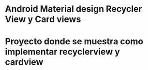 # Android Material design Recycler View	y Card views

# Proyecto donde se muestra como implementar recyclerview y cardview